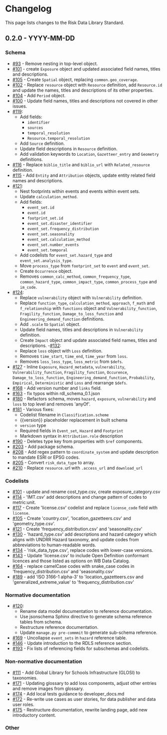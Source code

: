 # Changelog

This page lists changes to the Risk Data Library Standard.

## 0.2.0 - YYYY-MM-DD

### Schema

- [#93](https://github.com/GFDRR/rdl-standard/pull/93) - Remove nesting in top-level object.
- [#101](https://github.com/GFDRR/rdl-standard/pull/101) - create `Exposure` object and updated associated field names, titles and descriptions.
- [#105](https://github.com/GFDRR/rdl-standard/pull/105) - Create `Spatial` object, replacing `common.geo_coverage`.
- [#102](https://github.com/GFDRR/rdl-standard/pull/102) - Replace `resource` object with `Resource` definition, add `Resource.id` and update the names, titles and descriptions of its other properties.
- [#104](https://github.com/GFDRR/rdl-standard/pull/104) - Add `Period` object.
- [#100](https://github.com/GFDRR/rdl-standard/pull/100) - Update field names, titles and descriptions not covered in other issues.
- [#119](https://github.com/GFDRR/rdl-standard/pull/119):
  - Add fields:
    - `identifier`
    - `sources`
    - `temporal_resolution`
    - `Resource.temporal_resolution`
  - Add `Source` definition.
  - Update field descriptions in `Resource` definition.
  - Add validation keywords to `Location`, `Gazetteer_entry` and `Geometry` definitions.
- [#116](https://github.com/GFDRR/rdl-standard/pull/116) - Replace `biblio_title` and `biblio_url` with `Related_resource` definition.
- [#115](https://github.com/GFDRR/rdl-standard/pull/115) - Add `Entity` and `Attribution` objects, update entity related field names and descriptions.
- [#121](https://github.com/GFDRR/rdl-standard/pull/121):
  - Nest footprints within events and events within event sets.
  - Update `calculation_method`.
  - Add fields:
    - `event_set.id`
    - `event.id`
    - `footprint_set.id`
    - `event_set.disaster_identifier`
    - `event_set.frequency_distribution`
    - `event_set.seasonality`
    - `event_set.calculation_method`
    - `event_set.number_events`
    - `event_set.temporal`
  - Add codelists for `event_set.hazard_type` and `event_set.analysis_type`.
  - Move `process_type` from `footprint_set` to `event` and `event_set`.
  - Create `Occurrence` object.
  - Removes `common_calc_method`, `common_frequency_type`, `common_hazard_type`, `common_impact_type`, `common_process_type` and `im_code`.
- [#124](https://github.com/GFDRR/rdl-standard/pull/124):
  - Replace `vulnerability` object with `Vulnerability` definition.
  - Replace `function_type`, `calculation_method`, `approach`, `f_math` and `f_relationship` with `functions` object and `Vulnerability_function`, `Fragility_function`, `Damage_to_loss_function` and `Engineering_demand_function` definitions.
  - Add `.scale` to `Spatial` object.
  - Update field names, titles and descriptions in `Vulnerability` definition.
  - Create `Impact` object and update associated field names, titles and descriptions.
    -[#132](https://github.com/GFDRR/rdl-standard/pull/132):
  - Replace `loss` object with `Loss` definition.
  - Removes `time_start`, `time_end`, `time_year` from `loss`.
  - Removes `loss_loss_type`, `loss_metric` from `$defs`.
- [#127](https://github.com/GFDRR/rdl-standard/pull/127) - Inline `Exposure`, `Hazard_metadata`, `vulnerability`, `Vulnerability_function`, `Fragility_function`, `Occurence`, `Damage_to_loss_function`, `Engineering_demand_function`, `Probability`, `Empirical`, `Deterministic` and `Loss` and rearrange `$defs`.
- [#168](https://github.com/GFDRR/rdl-standard/pull/168) - Add version number and `links` field.
- [#163](https://github.com/GFDRR/rdl-standard/pull/163) - fix typos within rdl_schema_0.1.json
- [#180](https://github.com/GFDRR/rdl-standard/pull/180) - Refactors schema, moves `hazard`, `exposure`, `vulnerability` and `loss` to top level and removes 'anyOf'.
- [#181](https://github.com/GFDRR/rdl-standard/pull/181) - Various fixes:
  - Codelist filename in `Classification.scheme`
  - {\{version}} placeholder replacement in built schema
  - `version` type
  - Required fields in `Event_set`, `Hazard` and `Footprint`
  - Markdown syntax in `Attribution.role` description
- [#190](https://github.com/GFDRR/rdl-standard/pull/190) - Deletes type key from properties with `$ref` components.
- [#203](https://github.com/GFDRR/rdl-standard/pull/203) - Add package schema.
- [#208](https://github.com/GFDRR/rdl-standard/pull/208) - Add regex pattern to `coordinate_system` and update description to mandate ESRI or EPSG codes.
- [#205](https://github.com/GFDRR/rdl-standard/pull/205) - Convert `risk_data_type` to array.
- [#210](https://github.com/GFDRR/rdl-standard/pull/210) - Replace `resource.`url with `.access_url` and `download_url`

### Codelists

- [#101](https://github.com/GFDRR/rdl-standard/pull/101) - update and rename cost_type.csv, create exposure_category.csv
- [#114](https://github.com/GFDRR/rdl-standard/pull/114) - 'IMT.csv' add descriptions and change pattern of codes to metric:unit.
- [#117](https://github.com/GFDRR/rdl-standard/pull/117) - Create 'license.csv' codelist and replace `license_code` field with `license`.
- [#105](https://github.com/GFDRR/rdl-standard/pull/105) - Create 'country.csv', 'location_gazetteers.csv' and 'geometry_type.csv'.
- [#121](https://github.com/GFDRR/rdl-standard/pull/121) - Create 'frequency_distribution.csv' and 'seasonality.csv'
- [#130](https://github.com/GFDRR/rdl-standard/pull/130) - 'hazard_type.csv' add descriptions and hazard category which aligns with UNDRR Hazard taxonomy, and update codes from abbreviations to human-readable words.
- [#134](https://github.com/GFDRR/rdl-standard/pull/134) - 'risk_data_type.csv', replace codes with lower-case versions.
- [#143](https://github.com/GFDRR/rdl-standard/pull/143) - Update 'license.csv' to include Open Definition conformant licences and those listed as options on WB Data Catalog.
- [#164](https://github.com/GFDRR/rdl-standard/pull/164) - replace camelCase codes with snake_case codes in 'frequency_distribution.csv' and 'seasonality.csv'
- [#189](https://github.com/GFDRR/rdl-standard/pull/189) - add 'ISO 3166-1 alpha-3' to 'location_gazetteers.csv and 'generalized_extreme_value' to 'frequency_distribution.csv'

### Normative documentation

- [#120](https://github.com/GFDRR/rdl-standard/pull/120):
  - Rename data model documentation to reference documentation.
  - Use jsonschema Sphinx directive to generate schema reference tables from schema.
  - Restructure reference documentation.
  - Update `manage.py pre-commmit` to generate sub-schema reference.
- [#169](https://github.com/GFDRR/rdl-standard/pull/169) - Uncollapse `event_sets` in `hazard` reference table.
- [#146](https://github.com/GFDRR/rdl-standard/pull/146) - Update introduction to the RDLS reference section.
- [#193](https://github.com/GFDRR/rdl-standard/pull/193) - Fix lists of referencing fields for subschemas and codelists.

### Non-normative documentation

- [#111](https://github.com/GFDRR/rdl-standard/pull/111) - Add Global Library for Schools Infrastructure (GLOSI) to taxonomies.
- [#171](https://github.com/GFDRR/rdl-standard/pull/171) - Updating glossary to add loss components, adjust other entries and remove images from glossary.
- [#174](https://github.com/GFDRR/rdl-standard/pull/174) - Add local tests guidance to developer_docs.md
- [#172](https://github.com/GFDRR/rdl-standard/pull/172) - Re-write use cases as user stories, for data publisher and data user roles.
- [#175](https://github.com/GFDRR/rdl-standard/pull/175) - Restructure documentation, rewrite landing page, add new introductory content.

### Other
